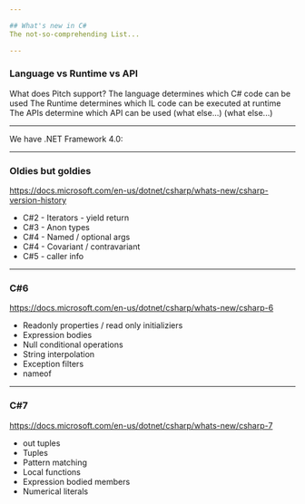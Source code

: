 ```yaml
---

## What's new in C#
The not-so-comprehending List...

---
```


### Language vs Runtime vs API
What does Pitch support?
<span class="fragment" data-fragment-index="1">The language determines which C# code can be used</span>
<span class="fragment" data-fragment-index="2">The Runtime determines which IL code can be executed at runtime</span>
<span class="fragment" data-fragment-index="3">The APIs determine which API can be used (what else...)</span>
<span class="fragment" data-fragment-index="4">(what else...)</span>

---
<span class="fragment" data-fragment-index="1">We have .NET Framework 4.0:</span>

---

### Oldies but goldies
https://docs.microsoft.com/en-us/dotnet/csharp/whats-new/csharp-version-history
* C#2 - Iterators - yield return
* C#3 - Anon types
* C#4 - Named / optional args
* C#4 - Covariant / contravariant
* C#5 - caller info

---

### C#6
https://docs.microsoft.com/en-us/dotnet/csharp/whats-new/csharp-6
* Readonly properties / read only initializiers
* Expression bodies
* Null conditional operations
* String interpolation
* Exception filters
* nameof

---

### C#7
https://docs.microsoft.com/en-us/dotnet/csharp/whats-new/csharp-7
* out tuples
* Tuples
* Pattern matching
* Local functions
* Expression bodied members
* Numerical literals
